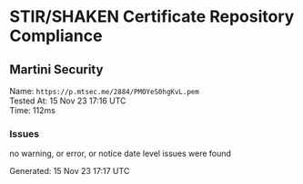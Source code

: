 # STIR/SHAKEN Certificate Repository Compliance

## Martini Security

Name: `https://p.mtsec.me/2884/PMOYeS0hgKvL.pem`\
Tested At: 15 Nov 23 17:16 UTC\
Time: 112ms

### Issues

no warning, or error, or notice date level issues were found

Generated: 15 Nov 23 17:17 UTC